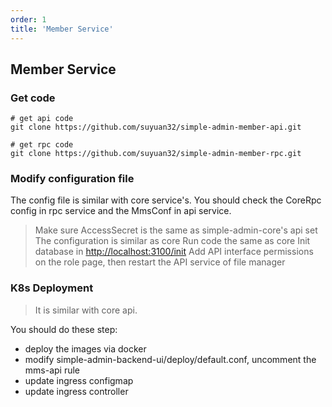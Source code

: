 ```yaml
---
order: 1
title: 'Member Service'
---
```


## Member Service

### Get code

```shell
# get api code
git clone https://github.com/suyuan32/simple-admin-member-api.git

# get rpc code
git clone https://github.com/suyuan32/simple-admin-member-rpc.git
```

### Modify configuration file

The config file is similar with core service's. You should check the CoreRpc config in rpc service and the 
MmsConf in api service.


> Make sure AccessSecret is the same as simple-admin-core's api set
> The configuration is similar as core
> Run code the same as core
> Init database in <http://localhost:3100/init>
> Add API interface permissions on the role page, then restart the API service of file manager

### K8s Deployment

> It is similar with core api.

You should do these step:

- deploy the images via docker
- modify simple-admin-backend-ui/deploy/default.conf, uncomment the mms-api rule
- update ingress configmap
- update ingress controller